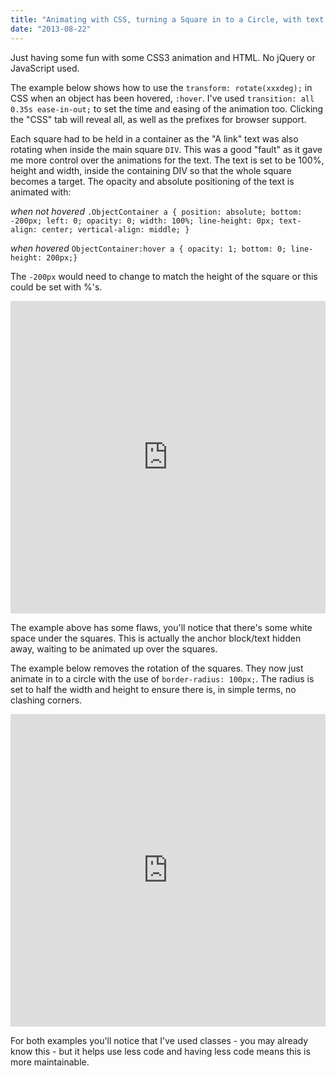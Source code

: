 ```yaml
---
title: "Animating with CSS, turning a Square in to a Circle, with text."
date: "2013-08-22"
---
```


Just having some fun with some CSS3 animation and HTML. No jQuery or JavaScript used.

The example below shows how to use the `transform: rotate(xxxdeg);` in CSS when an object has been hovered, `:hover`. I've used `transition: all 0.35s ease-in-out;` to set the time and easing of the animation too. Clicking the "CSS" tab will reveal all, as well as the prefixes for browser support.

Each square had to be held in a container as the "A link" text was also rotating when inside the main square `DIV`. This was a good "fault" as it gave me more control over the animations for the text. The text is set to be 100%, height and width, inside the containing DIV so that the whole square becomes a target. The opacity and absolute positioning of the text is animated with:

_when not hovered_ `.ObjectContainer a { position: absolute; bottom: -200px; left: 0; opacity: 0; width: 100%; line-height: 0px; text-align: center; vertical-align: middle; }`

_when hovered_ `ObjectContainer:hover a { opacity: 1; bottom: 0; line-height: 200px;}`

The `-200px` would need to change to match the height of the square or this could be set with %'s.

<iframe width="100%" height="500" src="http://jsfiddle.net/scriptedpixels/LRUNx/3/embedded/result,html,css" allowfullscreen="allowfullscreen" frameborder="0"></iframe>

The example above has some flaws, you'll notice that there's some white space under the squares. This is actually the anchor block/text hidden away, waiting to be animated up over the squares.

The example below removes the rotation of the squares. They now just animate in to a circle with the use of `border-radius: 100px;`. The radius is set to half the width and height to ensure there is, in simple terms, no clashing corners.

<iframe width="100%" height="500" src="http://jsfiddle.net/scriptedpixels/LRUNx/2/embedded/result,html,css" allowfullscreen="allowfullscreen" frameborder="0"></iframe>

For both examples you'll notice that I've used classes - you may already know this - but it helps use less code and having less code means this is more maintainable.
